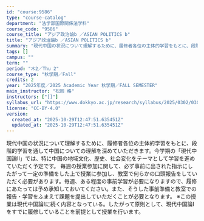 ```yaml
---
id: "course:9586"
type: "course-catalog"
department: "法学部国際関係法学科"
course_code: "9586"
course_title: "アジア政治論b ／ASIAN POLITICS b"
title: "アジア政治論b ／ASIAN POLITICS b"
summary: "現代中国の状況について理解するために、履修者各位の主体的学習をもとに、段階的学習を通して中国についての理解を深めていただきます。今学期の「現代中国論Ⅱ」では、特に中国の地域文化、歴史、社会変化をテーマとして学習を進めていただく予定です。 毎…"
tags: []
campus: ""
term: ""
period: "木2／Thu 2"
course_type: "秋学期／Fall"
credits: 2
year: "2025年度／2025 Academic Year 秋学期／FALL SEMESTER"
main_instructor: "松岡 格"
instructors: ["[]"]
syllabus_url: "https://www.dokkyo.ac.jp/research/syllabus/2025/0302/0302_09586_ja_JP.html"
license: "CC-BY-4.0"
version:
  created_at: "2025-10-29T12:47:51.635451Z"
  updated_at: "2025-10-29T12:47:51.635451Z"
---
```

現代中国の状況について理解するために、履修者各位の主体的学習をもとに、段階的学習を通して中国についての理解を深めていただきます。今学期の「現代中国論Ⅱ」では、特に中国の地域文化、歴史、社会変化をテーマとして学習を進めていただく予定です。 毎週の授業参加に関して、必ず事前に出された指示にしたがって一定の準備をした上で授業に参加し、教室で何らかの口頭報告をしていただく必要があります。毎週、ある程度の事前学習が必要になりますので、履修にあたっては予め承知しておいてください。また、そうした事前準備と教室での報告・学習をふまえて課題を提出していただくことが必要となります。 ※この授業は現代中国論Ⅰに続く内容となっている。したがって原則として、現代中国論Ⅰをすでに履修していることを前提として授業を行います。
